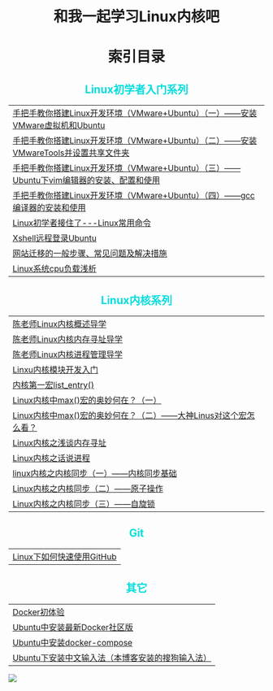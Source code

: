# **<center>和我一起学习Linux内核吧**</center>

# <center>索引目录</center>
##  <center><font color="#00dddd">Linux初学者入门系列</font><br /></center>
||
|--|
|[手把手教你搭建Linux开发环境（VMware+Ubuntu）（一）——安装VMware虚拟机和Ubuntu](https://blog.csdn.net/qq_34258344/article/details/101175849)| 
|[手把手教你搭建Linux开发环境（VMware+Ubuntu）（二）——安装VMwareTools并设置共享文件夹](https://blog.csdn.net/qq_34258344/article/details/101942788)  | 
| [手把手教你搭建Linux开发环境（VMware+Ubuntu）（三）——Ubuntu下vim编辑器的安装、配置和使用](https://blog.csdn.net/qq_34258344/article/details/97525312) |
| [手把手教你搭建Linux开发环境（VMware+Ubuntu）（四）——gcc编译器的安装和使用](https://blog.csdn.net/qq_34258344/article/details/101975444) |
| [Linux初学者接住了---Linux常用命令](https://blog.csdn.net/qq_34258344/article/details/96960662) |
| [Xshell远程登录Ubuntu](https://blog.csdn.net/qq_34258344/article/details/97394189) |
| [网站迁移的一般步骤、常见问题及解决措施](https://blog.csdn.net/qq_34258344/article/details/99619696) |
| [Linux系统cpu负载浅析](https://blog.csdn.net/qq_34258344/article/details/102584504) |

##  <center><font color="#00dddd">Linux内核系列</font><br /></center>
||
|--|
|[陈老师Linux内核概述导学](https://blog.csdn.net/qq_34258344/article/details/102399144)|
|[陈老师Linux内核内存寻址导学](https://blog.csdn.net/qq_34258344/article/details/102399578)|
|[陈老师Linux内核进程管理导学](https://blog.csdn.net/qq_34258344/article/details/102399917)|
| [Linxu内核模块开发入门](https://blog.csdn.net/qq_34258344/article/details/95028200) |
| [内核第一宏list_entry()](https://mp.weixin.qq.com/s/z5gEOe983DbCqZjEXWKthg) |
| [Linux内核中max()宏的奥妙何在？（一）](https://blog.csdn.net/qq_34258344/article/details/101039771) |
| [Linux内核中max()宏的奥妙何在？（二）——大神Linus对这个宏怎么看？](https://blog.csdn.net/qq_34258344/article/details/101161512) |
| [Linux内核之浅谈内存寻址](https://blog.csdn.net/qq_34258344/article/details/95519020)|
| [Linux内核之话说进程](https://blog.csdn.net/qq_34258344/article/details/98347167) |
| [linux内核之内核同步（一）——内核同步基础](https://blog.csdn.net/qq_34258344/article/details/100592236) |
| [Linux内核之内核同步（二）——原子操作](https://blog.csdn.net/qq_34258344/article/details/100592236) |
| [Linux内核之内核同步（三）——自旋锁](https://blog.csdn.net/qq_34258344/article/details/103326114) |

##  <center><font color="#00dddd">Git</font><br /></center>
||
|--|
| [Linux下如何快速使用GitHub](https://blog.csdn.net/qq_34258344/article/details/100625434) |


##  <center><font color="#00dddd">其它</font><br /></center>
||
|--|
| [Docker初体验](https://blog.csdn.net/qq_34258344/article/details/95972999) |
| [Ubuntu中安装最新Docker社区版](https://blog.csdn.net/qq_34258344/article/details/102671094) |  
| [Ubuntu中安装docker-compose](https://blog.csdn.net/qq_34258344/article/details/102715511) | 
| [Ubuntu下安装中文输入法（本博客安装的搜狗输入法）](https://blog.csdn.net/qq_34258344/article/details/102997942)|

![](https://timgsa.baidu.com/timg?image&quality=80&size=b9999_10000&sec=1560594152290&di=0868a18dba47fee131453d3e58fd1b7b&imgtype=0&src=http%3A%2F%2Fimg.article.pchome.net%2F00%2F41%2F18%2F54%2Fpic_lib%2Fs960x639%2Flinux_08s960x639.jpg)
